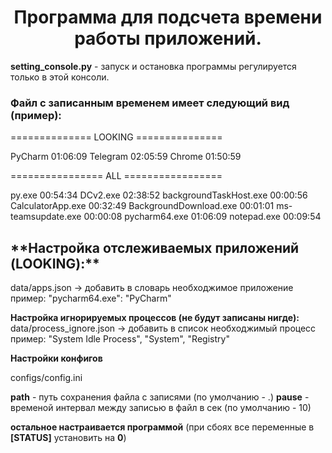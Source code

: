 <h1 align="center">Программа для подсчета времени работы приложений.</h1>

<t>**setting_console.py** - запуск и остановка программы регулируется только в этой консоли.</t>

<h3>Файл с записанным временем имеет следующий вид (пример):</h3>


<t>
==============  LOOKING  ===============

PyCharm                             01:06:09
Telegram                            02:05:59
Chrome                              01:50:59


================  ALL  =================

py.exe                              00:54:34
DCv2.exe                            02:38:52
backgroundTaskHost.exe              00:00:56
CalculatorApp.exe                   00:32:49
BackgroundDownload.exe              00:01:01
ms-teamsupdate.exe                  00:00:08
pycharm64.exe                       01:06:09
notepad.exe                         00:09:54
</t>

<h2>**Настройка отслеживаемых приложений (LOOKING):**</h2>

data/apps.json  ->  добавить в словарь необходжимое приложение
пример:   "pycharm64.exe": "PyCharm"

**Настройка игнорируемых процессов (не будут записаны нигде):**
data/process_ignore.json  ->  добавить в список необходжимый процесс
пример:   "System Idle Process", "System", "Registry"

**Настройки конфигов**

configs/config.ini

**path** - путь сохранения файла с записями (по умолчанию - .)
**pause** - временой интервал между записью в файл в сек (по умолчанию - 10)

**остальное настраивается программой**
(при сбоях все переменные в **[STATUS]** установить на **0**)
  
